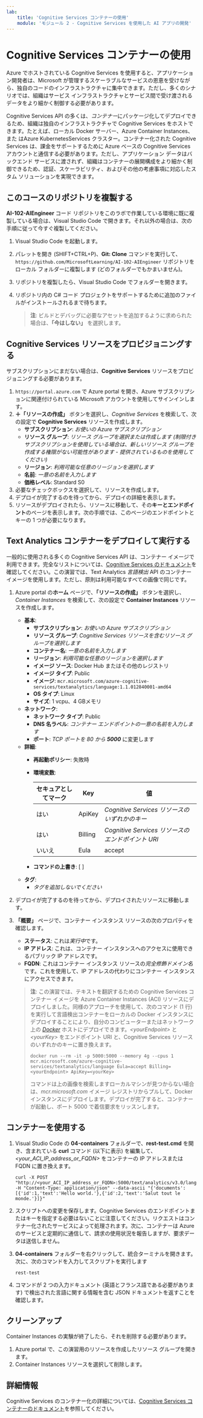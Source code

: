 ```yaml
---
lab:
    title: 'Cognitive Services コンテナーの使用'
    module: 'モジュール 2 - Cognitive Services を使用した AI アプリの開発'
---
```


# Cognitive Services コンテナーの使用

Azure でホストされている Cognitive Services を使用すると、アプリケーション開発者は、Microsoft が管理するスケーラブルなサービスの恩恵を受けながら、独自のコードのインフラストラクチャに集中できます。ただし、多くのシナリオでは、組織はサービス インフラストラクチャとサービス間で受け渡されるデータをより細かく制御する必要があります。

Cognitive Services API の多くは、*コンテナー*にパッケージ化してデプロイできるため、組織は独自のインフラストラクチャで Cognitive Services をホストできます。たとえば、ローカル Docker サーバー、Azure Container Instances、また はAzure KubernetesServices クラスター。コンテナー化された Cognitive Services は、課金をサポートするために Azure ベースの Cognitive Services アカウントと通信する必要があります。ただし、アプリケーション データはバックエンド サービスに渡されず、組織はコンテナーの展開構成をより細かく制御できるため、認証、スケーラビリティ、およびその他の考慮事項に対応したスタム ソリューションを実現できます。

## このコースのリポジトリを複製する

**AI-102-AIEngineer** コード リポジトリをこのラボで作業している環境に既に複製している場合は、Visual Studio Code で開きます。それ以外の場合は、次の手順に従って今すぐ複製してください。

1. Visual Studio Code を起動します。
2. パレットを開き (SHIFT+CTRL+P)、**Git: Clone** コマンドを実行して、 `https://github.com/MicrosoftLearning/AI-102-AIEngineer` リポジトリをローカル フォルダーに複製します (どのフォルダーでもかまいません)。
3. リポジトリを複製したら、Visual Studio Code でフォルダーを開きます。
4. リポジトリ内の C# コード プロジェクトをサポートするために追加のファイルがインストールされるまで待ちます。

    > **注**: ビルドとデバッグに必要なアセットを追加するように求められた場合は、**「今はしない」** を選択します。

## Cognitive Services リソースをプロビジョニングする

サブスクリプションにまだない場合は、**Cognitive Services** リソースをプロビジョニングする必要があります。

1. `https://portal.azure.com` で Azure portal を開き、Azure サブスクリプションに関連付けられている Microsoft アカウントを使用してサインインします。
2. **&#65291;「リソースの作成」** ボタンを選択し、*Cognitive Services* を検索して、次の設定で **Cognitive Services** リソースを作成します。
    - **サブスクリプション**: *お使いの Azure サブスクリプション*
    - **リソース グループ**: *リソース グループを選択または作成します (制限付きサブスクリプションを使用している場合は、新しいリソース グループを作成する権限がない可能性があります - 提供されているものを使用してください)*
    - **リージョン**: *利用可能な任意のリージョンを選択します*
    - **名前**: *一意の名前を入力します*
    - **価格レベル**: Standard S0
3. 必要なチェックボックスを選択して、リソースを作成します。
4. デプロイが完了するのを待ってから、デプロイの詳細を表示します。
5. リソースがデプロイされたら、リソースに移動して、その**キーとエンドポイント**のページを表示します。次の手順では、このページのエンドポイントとキーの 1 つが必要になります。

## Text Analytics コンテナーをデプロイして実行する

一般的に使用される多くの Cognitive Services API は、コンテナー イメージで利用できます。完全なリストについては、[Cognitive Services のドキュメント](https://docs.microsoft.com/azure/cognitive-services/cognitive-services-container-support#container-availability-in-azure-cognitive-services)を確認してください。この演習では、Text Analytics *言語検出* API のコンテナー イメージを使用します。ただし、原則は利用可能なすべての画像で同じです。

1. Azure portal の**ホーム** ページで、**「リソースの作成」** ボタンを選択し、*Container Instances* を検索して、次の設定で **Container Instances** リソースを作成します。

    - **基本**:
        - **サブスクリプション**: *お使いの Azure サブスクリプション*
        - **リソース グループ**: *Cognitive Services リソースを含むリソース グループを選択します*
        - **コンテナー名**: *一意の名前を入力します*
        - **リージョン**: *利用可能な任意のリージョンを選択します*
        - **イメージ ソース**: Docker Hub またはその他のレジストリ
        - **イメージ タイプ**: Public
        - **イメージ**: `mcr.microsoft.com/azure-cognitive-services/textanalytics/language:1.1.012840001-amd64`
        - **OS タイプ**: Linux
        - **サイズ**: 1 vcpu、4 GBメモリ
    - **ネットワーク**:
        - **ネットワーク タイプ**: Public
        - **DNS 名ラベル**: *コンテナー エンドポイントの一意の名前を入力します*
        - **ポート**: *TCP ポートを 80 から **5000*** に変更します
    - **詳細**:
        - **再起動ポリシー**: 失敗時
        - **環境変数**:

            | セキュアとしてマーク | Key | 値 |
            | -------------- | --- | ----- |
            | はい | ApiKey | *Cognitive Services リソースのいずれかのキー* |
            | はい | Billing | *Cognitive Services リソースのエンドポイント URI* |
            | いいえ | Eula | accept |

        - **コマンドの上書き**: [ ]
    - **タグ**:
        - *タグを追加しないでください*

2. デプロイが完了するのを待ってから、デプロイされたリソースに移動します。
3. **「概要」** ページで、コンテナー インスタンス リソースの次のプロパティを確認します。
    - **ステータス**: これは*実行中*です。
    - **IP アドレス**: これは、コンテナー インスタンスへのアクセスに使用できるパブリック IP アドレスです。
    - **FQDN**: これはコンテナー インスタンス リソースの*完全修飾ドメイン名*です。これを使用して、IP アドレスの代わりにコンテナー インスタンスにアクセスできます。

    > **注**: この演習では、テキストを翻訳するための Cognitive Services コンテナー イメージを Azure Container Instances (ACI) リソースにデプロイしました。同様のアプローチを使用して、次のコマンド (1 行) を実行して言語検出コンテナーをローカルの Docker インスタンスにデプロイすることにより、自分のコンピューターまたはネットワーク上の *[Docker](https://www.docker.com/products/docker-desktop)* ホストにデプロイできます。*&lt;yourEndpoint&gt;* と *&lt;yourKey&gt;* をエンドポイント URI と、Cognitive Services リソースのいずれかのキーに置き換えます。
    >
    > ```
    > docker run --rm -it -p 5000:5000 --memory 4g --cpus 1 mcr.microsoft.com/azure-cognitive-services/textanalytics/language Eula=accept Billing=<yourEndpoint> ApiKey=<yourKey>
    > ```
    >
    > コマンドは上の画像を検索しますローカルマシンが見つからない場合は、*mcr&period;microsoft&period;com* イメージ レジストリからプルして、Docker インスタンスにデプロイします。デプロイが完了すると、コンテナーが起動し、ポート 5000 で着信要求をリッスンします。

## コンテナーを使用する

1. Visual Studio Code の **04-containers** フォルダーで、**rest-test.cmd** を開き、含まれている **curl** コマンド (以下に表示) を編集して、*&lt;your_ACI_IP_address_or_FQDN&gt;* をコンテナーの IP アドレスまたは FQDN に置き換えます。

    ```
    curl -X POST "http://<your_ACI_IP_address_or_FQDN>:5000/text/analytics/v3.0/languages?" -H "Content-Type: application/json" --data-ascii "{'documents':[{'id':1,'text':'Hello world.'},{'id':2,'text':'Salut tout le monde.'}]}"
    ```

2. スクリプトへの変更を保存します。Cognitive Services のエンドポイントまたはキーを指定する必要はないことに注意してください。リクエストはコンテナー化されたサービスによって処理されます。次に、コンテナーは Azure のサービスと定期的に通信して、請求の使用状況を報告しますが、要求データは送信しません。
3. **04-containers** フォルダーを右クリックして、統合ターミナルを開きます。次に、次のコマンドを入力してスクリプトを実行します

    ```
    rest-test
    ```

4. コマンドが 2 つの入力ドキュメント (英語とフランス語である必要があります) で検出された言語に関する情報を含む JSON ドキュメントを返すことを確認します。

## クリーンアップ

Container Instances の実験が終了したら、それを削除する必要があります。

1. Azure portal で、この演習用のリソースを作成したリソース グループを開きます。
2. Container Instances リソースを選択して削除します。

## 詳細情報

Cognitive Services のコンテナー化の詳細については、[Cognitive Services コンテナーのドキュメント](https://docs.microsoft.com/azure/cognitive-services/containers/)を参照してください。
